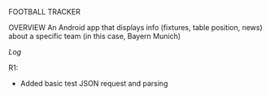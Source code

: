FOOTBALL TRACKER

OVERVIEW
An Android app that displays info (fixtures, table position, news) about a specific team (in this case, Bayern Munich)

<em>Log</em>

R1:
- Added basic test JSON request and parsing